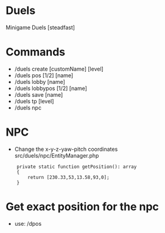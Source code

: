 # Duels
Minigame Duels [steadfast]

# Commands
- /duels create [customName] [level]
- /duels pos [1/2] [name]
- /duels lobby [name]
- /duels lobbypos [1/2] [name]
- /duels save [name]
- /duels tp [level]
- /duels npc

# NPC
- Change the x-y-z-yaw-pitch coordinates src/duels/npc/EntityManager.php
```
    private static function getPosition(): array
    {
        return [230.33,53,13.58,93,0];
    }
```
# Get exact position for the npc
- use: /dpos
